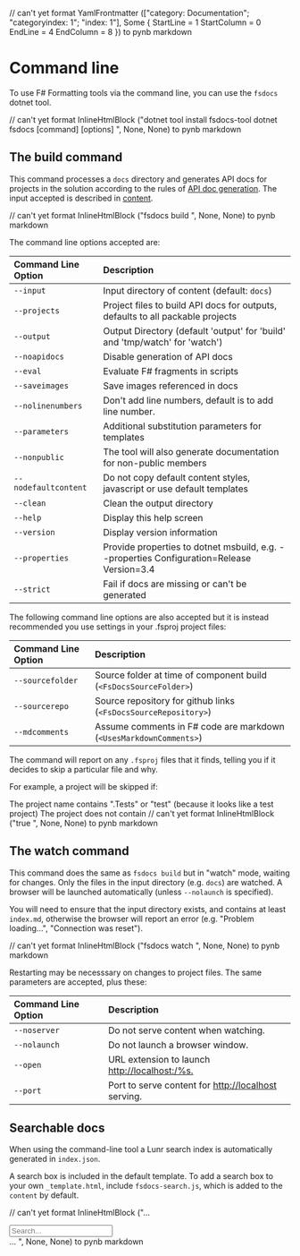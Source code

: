 // can't yet format YamlFrontmatter (["category: Documentation"; "categoryindex: 1"; "index: 1"], Some { StartLine = 1 StartColumn = 0 EndLine = 4 EndColumn = 8 }) to pynb markdown

# Command line

To use F# Formatting tools via the command line, you can use the `fsdocs` dotnet tool.

// can't yet format InlineHtmlBlock ("dotnet tool install fsdocs-tool
dotnet fsdocs [command] [options]
", None, None) to pynb markdown

## The build command

This command processes a `docs` directory and generates API docs for projects in the solution according to the
rules of [API doc generation](apidocs.html). The input accepted is described in [content](content.html).

// can't yet format InlineHtmlBlock ("fsdocs build
", None, None) to pynb markdown

The command line options accepted are:

Command Line Option | Description
:--- | :---
`--input` | Input directory of content (default: `docs`)
`--projects` | Project files to build API docs for outputs, defaults to all packable projects
`--output` | Output Directory (default 'output' for 'build' and 'tmp/watch' for 'watch')
`--noapidocs` | Disable generation of API docs
`--eval` | Evaluate F# fragments in scripts
`--saveimages` | Save images referenced in docs
`--nolinenumbers` | Don't add line numbers, default is to add line number.
`--parameters` | Additional substitution parameters for templates
`--nonpublic` | The tool will also generate documentation for non-public members
`--nodefaultcontent` | Do not copy default content styles, javascript or use default templates
`--clean` | Clean the output directory
`--help` | Display this help screen
`--version` | Display version information
`--properties` | Provide properties to dotnet msbuild, e.g. --properties Configuration=Release Version=3.4
`--strict` | Fail if docs are missing or can't be generated


The following command line options are also accepted but it is instead recommended you use
settings in your .fsproj project files:

Command Line Option | Description
:--- | :---
`--sourcefolder` | Source folder at time of component build (`<FsDocsSourceFolder>`)
`--sourcerepo` | Source repository for github links (`<FsDocsSourceRepository>`)
`--mdcomments` | Assume comments in F# code are markdown (`<UsesMarkdownComments>`)


The command will report on any `.fsproj` files that it finds, telling you if it decides to skip a particular file and why.

For example, a project will be skipped if:

The project name contains ".Tests" or "test" (because it looks like a test project)
The project does not contain
// can't yet format InlineHtmlBlock ("<GenerateDocumentationFile>true</GenerateDocumentationFile>
", None, None) to pynb markdown
## The watch command

This command does the same as `fsdocs build` but in "watch" mode, waiting for changes. Only the files in the input
directory (e.g. `docs`) are watched. A browser will be launched automatically (unless `--nolaunch` is specified).

You will need to ensure that the input directory exists, and contains at least `index.md`, otherwise the browser will
report an error (e.g. "Problem loading...", "Connection was reset").

// can't yet format InlineHtmlBlock ("fsdocs watch
", None, None) to pynb markdown

Restarting may be necesssary on changes to project files. The same parameters are accepted, plus these:

Command Line Option | Description
:--- | :---
`--noserver` | Do not serve content when watching.
`--nolaunch` | Do not launch a browser window.
`--open` | URL extension to launch [http://localhost:<port>/%s.](http://localhost:<port>/%s.)
`--port` | Port to serve content for [http://localhost](http://localhost) serving.


## Searchable docs

When using the command-line tool a Lunr search index is automatically generated in `index.json`.

A search box is included in the default template.  To add a search box
to your own `_template.html`, include `fsdocs-search.js`, which is added to the `content`
by default.

// can't yet format InlineHtmlBlock ("...
<div id="header">
  <div class="searchbox">
    <label for="search-by">
      <i class="fas fa-search"></i>
    </label>
    <input data-search-input="" id="search-by" type="search" placeholder="Search..." />
    <span data-search-clear="">
      <i class="fas fa-times"></i>
    </span>
  </div>
</div>
...
", None, None) to pynb markdown


